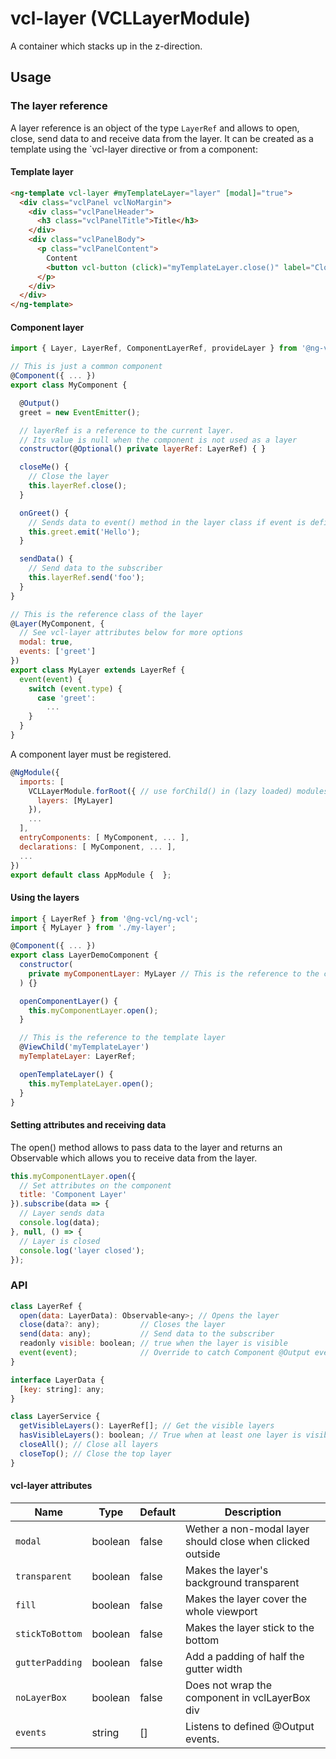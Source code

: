 # vcl-layer (VCLLayerModule)

A container which stacks up in the z-direction.

## Usage

### The layer reference

A layer reference is an object of the type `LayerRef` and allows to open, close, send data to and receive data from the layer.
It can be created as a template using the `vcl-layer directive or from a component:

#### Template layer
```html
<ng-template vcl-layer #myTemplateLayer="layer" [modal]="true">
  <div class="vclPanel vclNoMargin">
    <div class="vclPanelHeader">
      <h3 class="vclPanelTitle">Title</h3>
    </div>
    <div class="vclPanelBody">
      <p class="vclPanelContent">
        Content
        <button vcl-button (click)="myTemplateLayer.close()" label="Close Layer"></button>
      </p>
    </div>
  </div>
</ng-template>
```

#### Component layer
```js
import { Layer, LayerRef, ComponentLayerRef, provideLayer } from '@ng-vcl/ng-vcl';

// This is just a common component
@Component({ ... })
export class MyComponent { 

  @Output()
  greet = new EventEmitter();

  // layerRef is a reference to the current layer. 
  // Its value is null when the component is not used as a layer
  constructor(@Optional() private layerRef: LayerRef) { }

  closeMe() {
    // Close the layer
    this.layerRef.close();
  }

  onGreet() {
    // Sends data to event() method in the layer class if event is defined in @Layer
    this.greet.emit('Hello');
  }

  sendData() {
    // Send data to the subscriber
    this.layerRef.send('foo');
  }
}

// This is the reference class of the layer
@Layer(MyComponent, {
  // See vcl-layer attributes below for more options
  modal: true,
  events: ['greet']
}) 
export class MyLayer extends LayerRef { 
  event(event) {
    switch (event.type) {
      case 'greet':
        ...
    }
  }
}
```

A component layer must be registered.

```js
@NgModule({
  imports: [ 
    VCLLayerModule.forRoot({ // use forChild() in (lazy loaded) modules
      layers: [MyLayer]
    }), 
    ...
  ],
  entryComponents: [ MyComponent, ... ],
  declarations: [ MyComponent, ... ],
  ...
})
export default class AppModule {  };
```

#### Using the layers
```js
import { LayerRef } from '@ng-vcl/ng-vcl';
import { MyLayer } from './my-layer';

@Component({ ... })
export class LayerDemoComponent {
  constructor(
    private myComponentLayer: MyLayer // This is the reference to the component layer
  ) {}

  openComponentLayer() {
    this.myComponentLayer.open();
  }

  // This is the reference to the template layer
  @ViewChild('myTemplateLayer')
  myTemplateLayer: LayerRef;

  openTemplateLayer() {
    this.myTemplateLayer.open();
  }
}
```

#### Setting attributes and receiving data

The open() method allows to pass data to the layer and returns an Observable which 
allows you to receive data from the layer.

```js
this.myComponentLayer.open({
  // Set attributes on the component
  title: 'Component Layer'
}).subscribe(data => {
  // Layer sends data
  console.log(data);
}, null, () => {
  // Layer is closed
  console.log('layer closed');
});
```

### API

```js
class LayerRef {
  open(data: LayerData): Observable<any>; // Opens the layer
  close(data?: any);         // Closes the layer
  send(data: any);           // Send data to the subscriber
  readonly visible: boolean; // true when the layer is visible
  event(event);              // Override to catch Component @Output events
}

interface LayerData {
  [key: string]: any;
}

class LayerService {
  getVisibleLayers(): LayerRef[]; // Get the visible layers
  hasVisibleLayers(): boolean; // True when at least one layer is visible
  closeAll(); // Close all layers
  closeTop(); // Close the top layer
}
```

#### vcl-layer attributes

| Name                | Type        | Default  | Description
| ------------        | ----------- | -------- |--------------
| `modal`             | boolean     | false    | Wether a non-modal layer should close when clicked outside
| `transparent  `     | boolean     | false    | Makes the layer's background transparent
| `fill`              | boolean     | false    | Makes the layer cover the whole viewport
| `stickToBottom`     | boolean     | false    | Makes the layer stick to the bottom
| `gutterPadding`     | boolean     | false    | Add a padding of half the gutter width
| `noLayerBox`        | boolean     | false    | Does not wrap the component in vclLayerBox div
| `events`            | string      | []       | Listens to defined @Output events.
